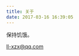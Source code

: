 ```yaml
---
title: 关于
date: 2017-03-16 16:39:05
---
```


保持饥饿。

<a href="mailto:ll-xzx@qq.com" target="_self">ll-xzx@qq.com</a>

